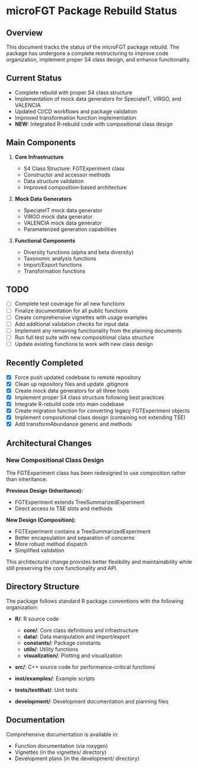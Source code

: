 # microFGT Package Rebuild Status

## Overview

This document tracks the status of the microFGT package rebuild. The package has undergone a complete restructuring to improve code organization, implement proper S4 class design, and enhance functionality.

## Current Status

- Complete rebuild with proper S4 class structure
- Implementation of mock data generators for SpeciateIT, VIRGO, and VALENCIA
- Updated CI/CD workflows and package validation
- Improved transformation function implementation
- **NEW**: Integrated R-rebuild code with compositional class design

## Main Components

1. **Core Infrastructure**
   - S4 Class Structure: FGTExperiment class
   - Constructor and accessor methods
   - Data structure validation
   - Improved composition-based architecture

2. **Mock Data Generators**
   - SpeciateIT mock data generator
   - VIRGO mock data generator
   - VALENCIA mock data generator
   - Parameterized generation capabilities

3. **Functional Components**
   - Diversity functions (alpha and beta diversity)
   - Taxonomic analysis functions
   - Import/Export functions
   - Transformation functions

## TODO

- [ ] Complete test coverage for all new functions
- [ ] Finalize documentation for all public functions
- [ ] Create comprehensive vignettes with usage examples
- [ ] Add additional validation checks for input data
- [ ] Implement any remaining functionality from the planning documents
- [ ] Run full test suite with new compositional class structure
- [ ] Update existing functions to work with new class design

## Recently Completed

- [x] Force push updated codebase to remote repository
- [x] Clean up repository files and update .gitignore
- [x] Create mock data generators for all three tools
- [x] Implement proper S4 class structure following best practices
- [x] Integrate R-rebuild code into main codebase
- [x] Create migration function for converting legacy FGTExperiment objects
- [x] Implement compositional class design (containing not extending TSE)
- [x] Add transformAbundance generic and methods

## Architectural Changes

### New Compositional Class Design

The FGTExperiment class has been redesigned to use composition rather than inheritance:

**Previous Design (Inheritance):**
- FGTExperiment extends TreeSummarizedExperiment
- Direct access to TSE slots and methods

**New Design (Composition):**
- FGTExperiment contains a TreeSummarizedExperiment
- Better encapsulation and separation of concerns
- More robust method dispatch
- Simplified validation

This architectural change provides better flexibility and maintainability while still preserving the core functionality and API.

## Directory Structure

The package follows standard R package conventions with the following organization:

- **R/**: R source code
  - **core/**: Core class definitions and infrastructure
  - **data/**: Data manipulation and import/export
  - **constants/**: Package constants
  - **utils/**: Utility functions
  - **visualization/**: Plotting and visualization

- **src/**: C++ source code for performance-critical functions

- **inst/examples/**: Example scripts

- **tests/testthat/**: Unit tests

- **development/**: Development documentation and planning files

## Documentation

Comprehensive documentation is available in:
- Function documentation (via roxygen)
- Vignettes (in the vignettes/ directory)
- Development plans (in the development/ directory)
